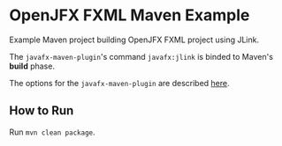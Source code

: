 # OpenJFX FXML Maven Example

Example Maven project building OpenJFX FXML project using JLink. 

The `javafx-maven-plugin`'s command `javafx:jlink` is binded to Maven's **build** phase. 

The options for the `javafx-maven-plugin` are described [here](https://github.com/openjfx/javafx-maven-plugin).

## How to Run
Run `mvn clean package`.
